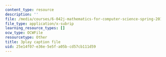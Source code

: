```yaml
---
content_type: resource
description: ''
file: /media/courses/6-042j-mathematics-for-computer-science-spring-2015/25e14f07e36e5e5fa05bcd57cb111d59_jwjDj4GoSV0.vtt
file_type: application/x-subrip
learning_resource_types: []
ocw_type: OCWFile
resourcetype: Other
title: 3play caption file
uid: 25e14f07-e36e-5e5f-a05b-cd57cb111d59
---
```

